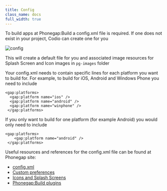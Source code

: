 ```yaml
---
title: Config
class_name: docs
full_width: true
---
```


To build apps at Phonegap:Build a config.xml file is required.
If one does not exist in your project, Codio can create one for you

![config](/img/docs/config.png)

This will create a default file for you and associated image resources for Splash Screen and Icon images in `pg-images` folder

Your config.xml needs to contain specific lines for each platform you want to build for. For example, to build for iOS, Android and Windows Phone you need to include

    <gap:platforms>
      <gap:platform name="ios" />
      <gap:platform name="android" /> 
      <gap:platform name="winphone" />
     </gap:platforms>

If you only want to build for one platform (for example Android) you would only need to include

    <gap:platforms>
        <gap:platform name="android" />
     </gap:platforms>



Useful resources and references for the config.xml file can be found at Phonegap site:

- [config.xml](http://docs.build.phonegap.com/en_US/configuring_basics.md.html#The%20Basics)
- [Custom preferences](http://docs.build.phonegap.com/en_US/configuring_preferences.md.html#Preferences)
- [Icons and Splash Screens](http://docs.build.phonegap.com/en_US/configuring_icons_and_splash.md.html#Icons%20and%20Splash%20Screens)
- [Phonegap:Build plugins](http://docs.build.phonegap.com/en_US/configuring_plugins.md.html#Plugins)

